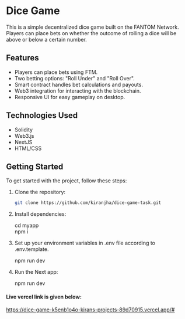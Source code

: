 # Dice Game

This is a simple decentralized dice game built on the FANTOM Network. Players can place bets on whether the outcome of rolling a dice will be above or below a certain number.

## Features

- Players can place bets using FTM.
- Two betting options: "Roll Under" and "Roll Over".
- Smart contract handles bet calculations and payouts.
- Web3 integration for interacting with the blockchain.
- Responsive UI for easy gameplay on desktop.

## Technologies Used

- Solidity
- Web3.js
- NextJS
- HTML/CSS

## Getting Started

To get started with the project, follow these steps:

1. Clone the repository:

   ```bash
   git clone https://github.com/kiranjha/dice-game-task.git

2. Install dependencies:

   cd myapp<br>
   npm i

3. Set up your environment variables in .env file according to .env.template.

   npm run dev

4. Run the Next app:

   npm run dev

#### Live vercel link is given below:
https://dice-game-k5enb1o4o-kirans-projects-89d70915.vercel.app/#
